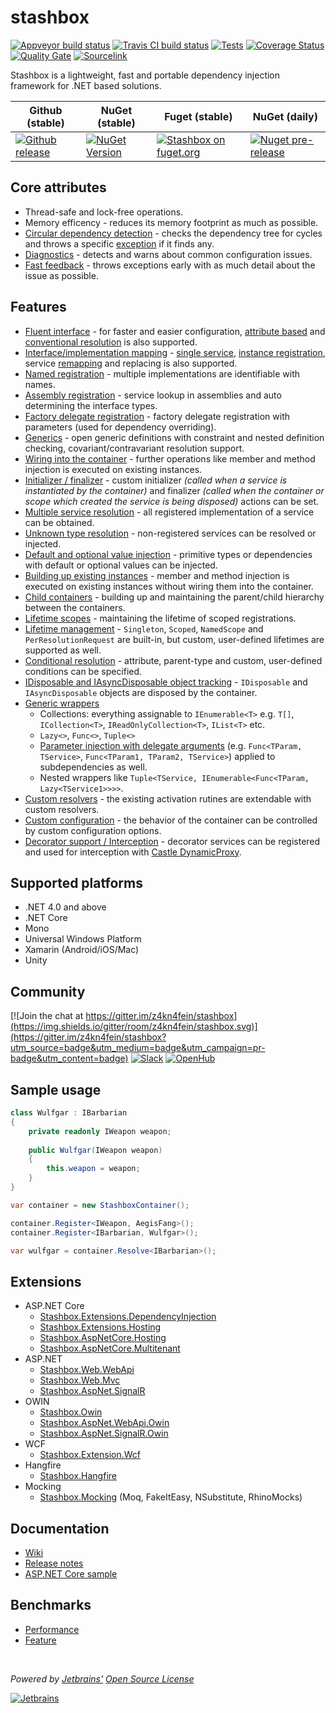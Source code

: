 # stashbox
[![Appveyor build status](https://img.shields.io/appveyor/ci/pcsajtai/stashbox/master.svg?label=appveyor)](https://ci.appveyor.com/project/pcsajtai/stashbox/branch/master) [![Travis CI build status](https://img.shields.io/travis/z4kn4fein/stashbox/master.svg?label=travis)](https://travis-ci.org/z4kn4fein/stashbox) [![Tests](https://img.shields.io/appveyor/tests/pcsajtai/stashbox-0vuru/master.svg)](https://ci.appveyor.com/project/pcsajtai/stashbox-0vuru/build/tests) [![Coverage Status](https://img.shields.io/codecov/c/github/z4kn4fein/stashbox.svg)](https://codecov.io/gh/z4kn4fein/stashbox) [![Quality Gate](https://sonarcloud.io/api/project_badges/measure?project=stashbox&metric=alert_status)](https://sonarcloud.io/dashboard?id=stashbox) [![Sourcelink](https://img.shields.io/badge/sourcelink-enabled-brightgreen.svg)](https://github.com/dotnet/sourcelink)

Stashbox is a lightweight, fast and portable dependency injection framework for .NET based solutions.

Github (stable) | NuGet (stable) | Fuget (stable) | NuGet (daily)
--- | --- | --- | ---
[![Github release](https://img.shields.io/github/release/z4kn4fein/stashbox.svg)](https://github.com/z4kn4fein/stashbox/releases) | [![NuGet Version](https://buildstats.info/nuget/Stashbox)](https://www.nuget.org/packages/Stashbox/) | [![Stashbox on fuget.org](https://www.fuget.org/packages/Stashbox/badge.svg?v=3.5.0)](https://www.fuget.org/packages/Stashbox/3.4.0) | [![Nuget pre-release](https://img.shields.io/nuget/vpre/Stashbox)](https://www.nuget.org/packages/Stashbox/)

## Core attributes
 - Thread-safe and lock-free operations.
 - Memory efficency - reduces its memory footprint as much as possible.
 - [Circular dependency detection](https://github.com/z4kn4fein/stashbox/wiki/Container-configuration#options-available) - checks the dependency tree for cycles and throws a specific [exception](https://github.com/z4kn4fein/stashbox/wiki/Exceptions#circulardependencyexception) if it finds any. 
 - [Diagnostics](https://github.com/z4kn4fein/stashbox/wiki/Container-diagnostics) - detects and warns about common configuration issues.
 - [Fast feedback](https://github.com/z4kn4fein/stashbox/wiki/Exceptions) - throws exceptions early with as much detail about the issue as possible.

## Features
 - [Fluent interface](https://github.com/z4kn4fein/stashbox/wiki/Fluent-registration-api) - for faster and easier configuration, [attribute based](https://github.com/z4kn4fein/stashbox/wiki/Resolution-by-attributes) and [conventional resolution](https://github.com/z4kn4fein/stashbox/wiki/Conventional-resolution) is also supported.
 - [Interface/implementation mapping](https://github.com/z4kn4fein/stashbox/wiki/Service-registration) - [single service](https://github.com/z4kn4fein/stashbox/wiki/Service-registration#standard), [instance registration](https://github.com/z4kn4fein/stashbox/wiki/Service-registration#instance), service [remapping](https://github.com/z4kn4fein/stashbox/wiki/Service-registration#remap) and replacing is also supported.
 - [Named registration](https://github.com/z4kn4fein/stashbox/wiki/Service-registration#named) - multiple implementations are identifiable with names.
 - [Assembly registration](https://github.com/z4kn4fein/stashbox/wiki/Assembly-registration) - service lookup in assemblies and auto determining the interface types.
 - [Factory delegate registration](https://github.com/z4kn4fein/stashbox/wiki/Factory-registration) - factory delegate registration with parameters (used for dependency overriding). 
 - [Generics](https://github.com/z4kn4fein/stashbox/wiki/Generics) - open generic definitions with constraint and nested definition checking, covariant/contravariant resolution support.
 - [Wiring into the container](https://github.com/z4kn4fein/stashbox/wiki/Service-registration#wireup) - further operations like member and method injection is executed on existing instances.
 - [Initializer / finalizer](https://github.com/z4kn4fein/stashbox/wiki/Scopes#cleanup-delegate) - custom initializer *(called when a service is instantiated by the container)* and finalizer *(called when the container or scope which created the service is being disposed)* actions can be set.
 - [Multiple service resolution](https://github.com/z4kn4fein/stashbox/wiki/Multi-resolution) - all registered implementation of a service can be obtained.
 - [Unknown type resolution](https://github.com/z4kn4fein/stashbox/wiki/Container-configuration#options-available) - non-registered services can be resolved or injected.
 - [Default and optional value injection](https://github.com/z4kn4fein/stashbox/wiki/Container-configuration#options-available) - primitive types or dependencies with default or optional values can be injected.
 - [Building up existing instances](https://github.com/z4kn4fein/stashbox/wiki/Service-resolution#buildup) - member and method injection is executed on existing instances without wiring them into the container.
 - [Child containers](https://github.com/z4kn4fein/stashbox/wiki/Scopes#child-scopes) - building up and maintaining the parent/child hierarchy between the containers.
 - [Lifetime scopes](https://github.com/z4kn4fein/stashbox/wiki/Scopes#lifetime-scope) - maintaining the lifetime of scoped registrations.
 - [Lifetime management](https://github.com/z4kn4fein/stashbox/wiki/Lifetimes) - `Singleton`, `Scoped`, `NamedScope` and `PerResolutionRequest` are built-in, but custom, user-defined lifetimes are supported as well.
 - [Conditional resolution](https://github.com/z4kn4fein/stashbox/wiki/Conditional-resolution) - attribute, parent-type and custom, user-defined conditions can be specified.
 - [IDisposable and IAsyncDisposable object tracking](https://github.com/z4kn4fein/stashbox/wiki/Scopes#disposal) - `IDisposable` and `IAsyncDisposable` objects are disposed by the container.
 - [Generic wrappers](https://github.com/z4kn4fein/stashbox/wiki/Generic-wrappers)
     - Collections: everything assignable to `IEnumerable<T>` e.g. `T[]`, `ICollection<T>`, `IReadOnlyCollection<T>`, `IList<T>` etc.
     - `Lazy<>`, `Func<>`, `Tuple<>`
     - [Parameter injection with delegate arguments](https://github.com/z4kn4fein/stashbox/wiki/Delegate-resolution) (e.g. `Func<TParam, TService>`, `Func<TParam1, TParam2, TService>`) applied to subdependencies as well.
     - Nested wrappers like `Tuple<TService, IEnumerable<Func<TParam, Lazy<TService1>>>>`.
 - [Custom resolvers](https://github.com/z4kn4fein/stashbox/wiki/Resolvers) - the existing activation rutines are extendable with custom resolvers.
 - [Custom configuration](https://github.com/z4kn4fein/stashbox/wiki/Container-configuration) - the behavior of the container can be controlled by custom configuration options.
 - [Decorator support / Interception](https://github.com/z4kn4fein/stashbox/wiki/Decorators) - decorator services can be registered and used for interception with [Castle DynamicProxy](http://www.castleproject.org/projects/dynamicproxy).

## Supported platforms

 - .NET 4.0 and above
 - .NET Core
 - Mono
 - Universal Windows Platform
 - Xamarin (Android/iOS/Mac)
 - Unity

## Community
[![Join the chat at https://gitter.im/z4kn4fein/stashbox](https://img.shields.io/gitter/room/z4kn4fein/stashbox.svg)](https://gitter.im/z4kn4fein/stashbox?utm_source=badge&utm_medium=badge&utm_campaign=pr-badge&utm_content=badge) [![Slack](https://img.shields.io/badge/chat-on%20slack-orange.svg?style=flat)](https://pcsajtai-dev-slack-in.herokuapp.com/) [![OpenHub](https://www.openhub.net/p/stashbox/widgets/project_thin_badge?format=gif)](https://www.openhub.net/p/stashbox)

## Sample usage
```c#
class Wulfgar : IBarbarian
{
    private readonly IWeapon weapon;
    
    public Wulfgar(IWeapon weapon)
    {
        this.weapon = weapon;
    }
}

var container = new StashboxContainer();

container.Register<IWeapon, AegisFang>();
container.Register<IBarbarian, Wulfgar>();

var wulfgar = container.Resolve<IBarbarian>();
```
## Extensions
- ASP.NET Core
    - [Stashbox.Extensions.DependencyInjection](https://github.com/z4kn4fein/stashbox-extensions-dependencyinjection)
    - [Stashbox.Extensions.Hosting](https://github.com/z4kn4fein/stashbox-extensions-dependencyinjection)
    - [Stashbox.AspNetCore.Hosting](https://github.com/z4kn4fein/stashbox-extensions-dependencyinjection)
    - [Stashbox.AspNetCore.Multitenant](https://github.com/z4kn4fein/stashbox-extensions-dependencyinjection)
- ASP.NET
    - [Stashbox.Web.WebApi](https://github.com/z4kn4fein/stashbox-extensions/tree/main/src/stashbox-web-webapi)
    - [Stashbox.Web.Mvc](https://github.com/z4kn4fein/stashbox-extensions/tree/main/src/stashbox-web-mvc)
    - [Stashbox.AspNet.SignalR](https://github.com/z4kn4fein/stashbox-extensions/tree/main/src/stashbox-signalr)
- OWIN
    - [Stashbox.Owin](https://github.com/z4kn4fein/stashbox-extensions/tree/main/src/stashbox-owin)
    - [Stashbox.AspNet.WebApi.Owin](https://github.com/z4kn4fein/stashbox-extensions/tree/main/src/stashbox-webapi-owin)
    - [Stashbox.AspNet.SignalR.Owin](https://github.com/z4kn4fein/stashbox-extensions/tree/main/src/stashbox-signalr-owin)
- WCF
    - [Stashbox.Extension.Wcf](https://github.com/devworker55/stashbox-extension-wcf)
- Hangfire
    - [Stashbox.Hangfire](https://github.com/z4kn4fein/stashbox-extensions/tree/main/src/stashbox-hangfire)
- Mocking
    - [Stashbox.Mocking](https://github.com/z4kn4fein/stashbox-mocking) (Moq, FakeItEasy, NSubstitute, RhinoMocks)

## Documentation
 - [Wiki](https://github.com/z4kn4fein/stashbox/wiki)
 - [Release notes](https://github.com/z4kn4fein/stashbox/releases)
 - [ASP.NET Core sample](https://github.com/z4kn4fein/stashbox-extensions-dependencyinjection/tree/master/sample)
 
## Benchmarks
 - [Performance](https://github.com/danielpalme/IocPerformance)
 - [Feature](http://featuretests.apphb.com/DependencyInjection.html)
    
<br>

*Powered by [Jetbrains'](https://www.jetbrains.com/?from=Stashbox) [Open Source License](https://www.jetbrains.com/community/opensource/?from=Stashbox)*

[![Jetbrains](https://cdn.rawgit.com/z4kn4fein/stashbox/master/img/jetbrains.svg)](https://www.jetbrains.com/?from=Stashbox)
